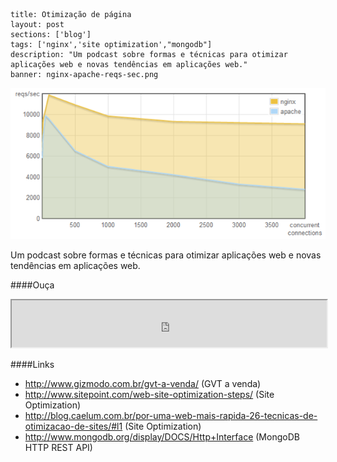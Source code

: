 ```
title: Otimização de página
layout: post
sections: ['blog']
tags: ['nginx','site optimization',"mongodb"]
description: "Um podcast sobre formas e técnicas para otimizar aplicações web e novas tendências em aplicações web."
banner: nginx-apache-reqs-sec.png
```

![Nginx vs. Apache](/blog/images/banner/nginx-apache-reqs-sec.png)

Um podcast sobre formas e técnicas para otimizar aplicações web e novas tendências em aplicações web.

####Ouça
<iframe src="http://www.spreaker.com/embed/player/mini?autoplay=false&color=e8e8e8&episode_id=1815724" height="75px" width="100%"></iframe>

####Links
- http://www.gizmodo.com.br/gvt-a-venda/ (GVT a venda)
- http://www.sitepoint.com/web-site-optimization-steps/ (Site Optimization)
- http://blog.caelum.com.br/por-uma-web-mais-rapida-26-tecnicas-de-otimizacao-de-sites/#l1  (Site Optimization)
- http://www.mongodb.org/display/DOCS/Http+Interface (MongoDB HTTP REST API)